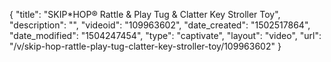 {
    "title": "SKIP*HOP&reg; Rattle &amp; Play Tug &amp; Clatter Key Stroller Toy",
    "description": "",
    "videoid": "109963602",
    "date_created": "1502517864",
    "date_modified": "1504247454",
    "type": "captivate",
    "layout": "video",
    "url": "\/v\/skip-hop-rattle-play-tug-clatter-key-stroller-toy\/109963602"
}